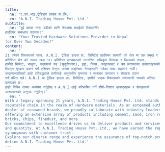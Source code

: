 ```yaml
---
title:
  ne: 'ए.एन.आइ.ट्रेडिङ्ग हाउस प्रा.लि.'
  en: 'A.N.I. Trading House Pvt. Ltd.'
subtitle:
  ne: "दुई दशक भन्दा बढीको लागि नेपालमा तपाईको विश्वसनीय
हार्डवेयर समाधान प्रदायक!"
  en: "Your Trusted Hardware Solutions Provider in Nepal
for Over Two Decades!"
content:
  ne: '
21 वर्षको विरासतको साथ, A.N.I. ट्रेडिङ हाउस प्रा. लिमिटेड हार्डवेयर सामाग्री को क्षेत्र मा एक प्रमुख र
प्रतिष्ठित चेन को रूपमा खडा छ। प्रतिष्ठित ब्रान्डहरूको सम्मानित अधिकृत वितरक र डिलरको रूपमा,
हामीले सिमेन्ट, बालुवा, फलामको रड (सुदृढीकरण), इट्टा, चिप्स, फाइनडस्ट र थप लगायतका उत्पादनहरूको
विस्तृत श्रृंखला प्रदान गर्दै एशियन पेन्ट्स जस्ता उद्योगका नेताहरूसँग गर्वका साथ सहकार्य गर्छौं।
उत्कृष्टताप्रतिको हाम्रो प्रतिबद्धताले हामीलाई अतुलनीय गुणस्तर र मात्राका उत्पादन र सेवाहरू प्रदान
गर्न प्रेरित गर्छ। A.N.I मा ट्रेडिङ हाउस प्रा. लिमिटेड, हामीले ग्राहक विश्वासको पर्यायवाची नामको प्रतिष्ठा
कमाएको छ।
हाम्रो विविध दायरा अन्वेषण गर्नुहोस् र A.N.I लाई परिभाषित गर्ने शीर्ष-निशान उत्पादनहरू र सेवाहरूको
आश्वासनको अनुभव गर्नुहोस्।'
  en: '
With a legacy spanning 21 years, A.N.I. Trading House Pvt. Ltd. stands as a prominent and
reputable chain in the realm of Hardware materials. As an esteemed authorized distributor and
dealer of renowned brands, we proudly collaborate with industry leaders such as Asian Paints,
offering an extensive array of products including cement, sand, iron rods (reinforcement),
bricks, chips, finedust, and more.
Our commitment to excellence drives us to deliver products and services of unparalleled quality
and quantity. At A.N.I. Trading House Pvt. Ltd., we have earned the reputation of being a name
synonymous with customer trust.
Explore our diverse range and experience the assurance of top-notch products and service that
define A.N.I. Trading House Pvt. Ltd.'
---
```

